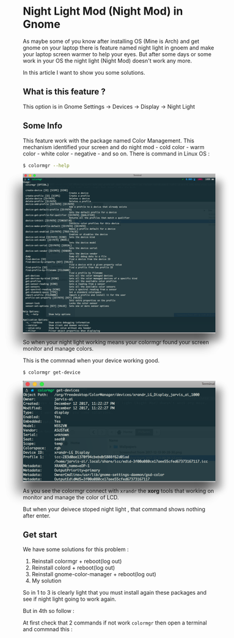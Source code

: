 # Night Light Mod (Night Mod) in Gnome

As maybe some of you know after installing OS (Mine is Arch) and get gnome on your laptop there is feature named night light in gnoem and make your laptop screen warmer to help your eyes.
But after some days or some work in your OS the night light (Night Mod) doesn't work any more.

In this article I want to show you some solutions.

## What is this feature ?

This option is in Gnome Settings -> Devices -> Display -> Night Light

## Some Info

This feature work with the package named Color Management. This mechanism identified your screen and do night mod - cold color - warm color - white color - negative - and so on.
There is command in Linux OS :

```sh
$ colormgr --help
```

<div style="align:center;box-shadow: -15px 30px 28px rgba(0,0,0,0.25), 15px 19px 19px rgba(0,0,0,0.22);">
  <img src="img/1.png" style="box-shadow: -15px 30px 28px rgba(0,0,0,0.25), 15px 19px 19px rgba(0,0,0,0.22);">
</div>

So when your night light working means your colormgr found your screen monitor and manage colors.

This is the commnad when your device working good.

```sh
$ colormgr get-device
```

<div style="align:center;box-shadow: -15px 30px 28px rgba(0,0,0,0.25), 15px 19px 19px rgba(0,0,0,0.22);">
  <img src="img/2.png" style="box-shadow: -15px 30px 28px rgba(0,0,0,0.25), 15px 19px 19px rgba(0,0,0,0.22);">
</div>

As you see the colormgr connect with `xrandr` the **xorg** tools that working on monitor and manage the color of LCD.

But when your deivece stoped night light , that command shows nothing after enter.

## Get start

We have some solutions for this problem :

1. Reinstall colormgr + reboot(log out)
2. Reinstall colord + reboot(log out)
3. Reinstall gnome-color-manager + reboot(log out)
4. My solution

So in 1 to 3 is clearly light that you must install again these packages and see if night light going to work again.

But in 4th so follow :

At first check that 2 commands if not work `colormgr` then open a terminal and commnad this :

```sh
